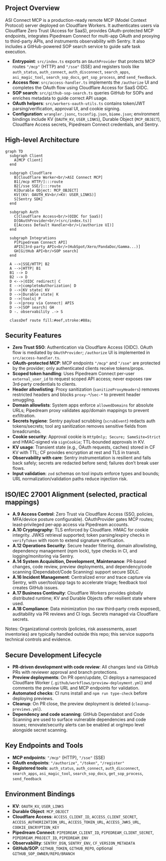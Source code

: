 ## Project Overview

ASI Connect MCP is a production-ready remote MCP (Model Context Protocol) server deployed on Cloudflare Workers. It authenticates users via Cloudflare Zero Trust (Access for SaaS), provides OAuth-protected MCP endpoints, integrates Pipedream Connect for multi-app OAuth and proxying to third-party APIs, and instruments observability with Sentry. It also includes a GitHub-powered SOP search service to guide safe task execution.

- **Entrypoint**: `src/index.ts` exports an `OAuthProvider` that protects MCP routes `"/mcp"` (HTTP) and `"/sse"` (SSE) and registers tools like `auth_status`, `auth_connect`, `auth_disconnect`, `search_apps`, `asi_magic_tool`, `search_sop_docs`, `get_sop_process`, and `send_feedback`.
- **Access flow**: `src/access-handler.ts` implements the `/authorize` UI and completes the OAuth flow using Cloudflare Access for SaaS OIDC.
- **SOP search**: `src/github-sop-search.ts` queries GitHub for SOPs and enriches metadata to guide correct API usage.
- **OAuth helpers**: `src/workers-oauth-utils.ts` contains token/JWT parsing/verification, approval UI, and cookie signing.
- **Configuration**: `wrangler.jsonc`, `tsconfig.json`, `biome.json`; environment bindings include KV (`OAUTH_KV`, `USER_LINKS`), Durable Object (`MCP_OBJECT`), Cloudflare Access secrets, Pipedream Connect credentials, and Sentry.

## High-level Architecture

```mermaid
graph TD
  subgraph Client
    A[MCP Client]
  end

  subgraph Cloudflare
    B[Cloudflare Worker<br/>ASI Connect MCP]
    B1[/mcp HTTP/]:::route
    B2[/sse SSE/]:::route
    K[Durable Object: MCP_OBJECT]
    KV[(KV: OAUTH_KV<br/>KV: USER_LINKS)]
    S[Sentry SDK]
  end

  subgraph Auth
    C[Cloudflare Access<br/>(OIDC for SaaS)]
    D[OAuthProvider<br/>(src/index.ts)]
    E[Access Default Handler<br/>(/authorize UI)]
  end

  subgraph Integrations
    P[Pipedream Connect API]
    APIS[3rd‑party APIs<br/>(HubSpot/Xero/PandaDoc/Gamma...)]
    GH[GitHub API<br/>SOP search]
  end

  A -->|SSE/HTTP| B2
  A -->|HTTP| B1
  B1 --> D
  B2 --> D
  D <-->|OIDC redirect| C
  E -->|completeAuthorization| D
  D -->|KV state| KV
  D -->|Durable state| K
  D -->|tools| P
  D -->|proxy via Connect| APIS
  D -->|SOP search| GH
  D -. observability .-> S

  classDef route fill:#eef,stroke:#88a;
```

## Security Features

- **Zero Trust SSO**: Authentication via Cloudflare Access (OIDC). OAuth flow is mediated by `OAuthProvider`; `/authorize` UI is implemented in `src/access-handler.ts`.
- **OAuth-protected MCP**: MCP endpoints `"/mcp"` and `"/sse"` are protected by the provider; only authenticated clients receive tokens/props.
- **Scoped token handling**: Uses Pipedream Connect per-user `external_user_id` to request scoped API access; never exposes raw 3rd‑party credentials to clients.
- **Header allowlisting**: Proxy sanitization (`sanitizeProxyHeaders`) removes restricted headers and blocks `proxy-*`/`sec-*` to prevent header smuggling.
- **Domain allowlists**: System apps enforce `allowedDomains` for absolute URLs; Pipedream proxy validates app/domain mappings to prevent exfiltration.
- **Secrets hygiene**: Sentry payload scrubbing (`scrubEvent`) redacts auth tokens/secrets; tool arg sanitization removes sensitive fields from breadcrumbs.
- **Cookie security**: Approval cookie is `HttpOnly; Secure; SameSite=Strict` and HMAC‑signed via `signCookie`; TTL‑bounded approvals in KV.
- **KV usage**: Transient state (e.g., OAuth requests, caches) stored in CF KV with TTL; CF provides encryption at rest and TLS in transit.
- **Observability with care**: Sentry instrumentation is resilient and falls back safely; secrets are redacted before send; failures don’t break user flows.
- **Input validation**: `zod` schemas on tool inputs enforce types and bounds; URL normalization/validation paths reduce injection risk.

## ISO/IEC 27001 Alignment (selected, practical mappings)

- **A.9 Access Control**: Zero Trust via Cloudflare Access (SSO, policies, MFA/device posture configurable). OAuthProvider gates MCP routes; least‑privileged per‑app access via Pipedream accounts.
- **A.10 Cryptography**: TLS enforced by Cloudflare. HMAC for cookie integrity. JWKS retrieval supported; token parsing/expiry checks in `verifyToken` with room to extend signature verification.
- **A.12 Operations Security**: Secure header filtering, domain allowlisting, dependency management (npm lock), type checks in CI, and logging/monitoring via Sentry.
- **A.14 System Acquisition, Development, Maintenance**: PR‑based changes, code review, preview deployments, and dependency/code scanning (Dependabot/Code Scanning) support secure SDLC.
- **A.16 Incident Management**: Centralized error and trace capture via Sentry, with user/tool/app tags to accelerate triage; feedback tool creates GitHub issues.
- **A.17 Business Continuity**: Cloudflare Workers provides globally distributed runtime; KV and Durable Objects offer resilient state where used.
- **A.18 Compliance**: Data minimization (no raw third‑party creds exposed), auditability via PR reviews and CI logs. Secrets managed via Cloudflare secrets.

Notes: Organizational controls (policies, risk assessments, asset inventories) are typically handled outside this repo; this service supports technical controls and evidence.

## Secure Development Lifecycle

- **PR‑driven development with code review**: All changes land via GitHub PRs with reviewer approval and branch protections.
- **Preview deployments**: On PR open/update, CI deploys a namespaced Cloudflare Worker (`.github/workflows/preview-deployment.yml`) and comments the preview URL and MCP endpoints for validation.
- **Automated checks**: CI runs install and `npm run type-check` before deploying previews.
- **Cleanup**: On PR close, the preview deployment is deleted (`cleanup-previews.yml`).
- **Dependency and code scanning**: GitHub Dependabot and Code Scanning are used to surface vulnerable dependencies and code issues; renovate/security alerts can be enabled at org/repo level alongside secret scanning.

## Key Endpoints and Tools

- **MCP endpoints**: `"/mcp"` (HTTP), `"/sse"` (SSE)
- **OAuth endpoints**: `"/authorize"`, `"/token"`, `"/register"`
- **Registered tools**: `auth_status`, `auth_connect`, `auth_disconnect`, `search_apps`, `asi_magic_tool`, `search_sop_docs`, `get_sop_process`, `send_feedback`

## Environment Bindings

- **KV**: `OAUTH_KV`, `USER_LINKS`
- **Durable Object**: `MCP_OBJECT`
- **Cloudflare Access**: `ACCESS_CLIENT_ID`, `ACCESS_CLIENT_SECRET`, `ACCESS_AUTHORIZATION_URL`, `ACCESS_TOKEN_URL`, `ACCESS_JWKS_URL`, `COOKIE_ENCRYPTION_KEY`
- **Pipedream Connect**: `PIPEDREAM_CLIENT_ID`, `PIPEDREAM_CLIENT_SECRET`, `PIPEDREAM_PROJECT_ID`, `PIPEDREAM_ENV`
- **Observability**: `SENTRY_DSN`, `SENTRY_ENV`, `CF_VERSION_METADATA`
- **GitHub/SOP**: `GITHUB_TOKEN`, `GITHUB_REPO`, optional `GITHUB_SOP_OWNER/REPO/BRANCH`


